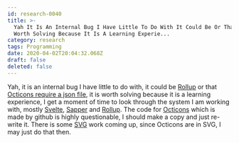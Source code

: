 ```yaml
---
id: research-0040
title: >-
  Yah It Is An Internal Bug I Have Little To Do With It Could Be Or That It Is
  Worth Solving Because It Is A Learning Experie...
category: research
tags: Programming
date: 2020-04-02T20:04:32.068Z
draft: false
deleted: false
---
```


Yah, it is an internal bug I have little to do with, it could be [Rollup](https://rollupjs.org/guide/en/) or that [Octicons require a json file](https://github.com/primer/octicons/commit/875bc333ce4dc6a460a116dfd315a56dbb23120f#diff-c93a11fe3afdd3ccfbe1f152a8cf7b20L1), it is worth solving because it is a learning experience, I get a moment of time to look through the system I am working with, mostly [Svelte](https://svelte.dev/), [Sapper](https://sapper.svelte.dev/) and [Rollup](https://rollupjs.org/guide/en/). The code for [Octicons](https://octicons.github.com/) which is made by github is highly questionable, I should make a copy and just re-write it. There is some [SVG](https://www.w3.org/Graphics/SVG/WG/wiki/SVG_FAQ) work coming up, since Octicons are in SVG, I may just do that then.
